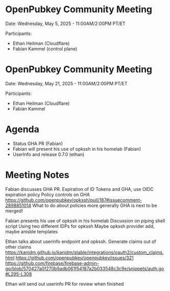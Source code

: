 # OpenPubkey Community Meeting

Date: Wednesday, May 5, 2025 - 11:00AM/2:00PM PT/ET

Participants:

- Ethan Heilman (Cloudflare)
- Fabian Kammel (control plane)

# OpenPubkey Community Meeting

Date: Wednesday, May 21, 2025 - 11:00AM/2:00PM PT/ET

Participants:

- Ethan Heilman (Cloudflare)
- Fabian Kammel

# Agenda

- Status GHA PR (Fabian)
- Fabian will present his use of opkssh in his homelab (Fabian)
- UserInfo and release 0.7.0 (ethan)


# Meeting Notes

Fabian discusses GHA PR.
Expiration of ID Tokens and GHA, use OIDC expiration policy
Policy controls on GHA https://github.com/openpubkey/opkssh/pull/187#issuecomment-2898851014
What to do about policies more generally
GHA is next to be merged!

Fabian presents his use of opkssh in his homelab
Discussion on piping shell script
Using two different IDPs for opkssh
Maybe opkssh provider add, maybe anisble templates

Ethan talks about userinfo endpoint and opkssh.
Generate claims out of other claims https://kanidm.github.io/kanidm/stable/integrations/oauth2/custom_claims.html
https://github.com/openpubkey/openpubkey/issues/321
https://github.com/firebase/firebase-admin-go/blob/570427a0f270b9adb061f54187a2b033548c3c9e/snippets/auth.go#L295-L308

Ethan will send out userinfo PR for review when finished
